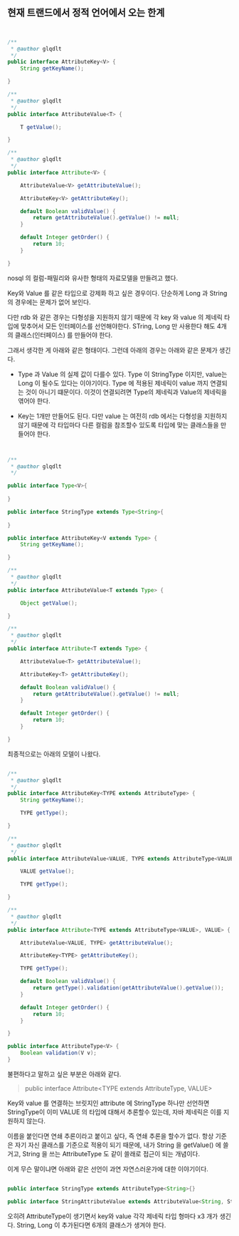 

## 현재 트랜드에서 정적 언어에서 오는 한계

```java


/**
 * @author glqdlt
 */
public interface AttributeKey<V> {
    String getKeyName();

}

/**
 * @author glqdlt
 */
public interface AttributeValue<T> {

    T getValue();

}

/**
 * @author glqdlt
 */
public interface Attribute<V> {

    AttributeValue<V> getAttributeValue();

    AttributeKey<V> getAttributeKey();

    default Boolean validValue() {
        return getAttributeValue().getValue() != null;
    }

    default Integer getOrder() {
        return 10;
    }

}

```

nosql 의 컬럼-패밀리와 유사한 형태의 자료모델을 만들려고 했다.


Key와 Value 를 같은 타입으로 강제화 하고 싶은 경우이다. 단순하게 Long 과 String 의 경우에는 문제가 없어 보인다.

다만 rdb 와 같은 경우는 다형성을 지원하지 않기 때문에 각 key 와 value 의 제네릭 타입에 맞추어서 모든 인터페이스를 선언해야한다. STring, Long 만 사용한다 해도 4개의 클래스(인터페이스) 를 만들어야 한다.

그래서 생각한 게 아래와 같은 형태이다. 그런데 아래의 경우는 아래와 같은 문제가 생긴다.

- Type 과 Value 의 실제 값이 다를수 있다. Type 이 StringType 이지만, value는 Long 이 될수도 있다는 이야기이다. Type 에 적용된 제네릭이 value 까지 연결되는 것이 아니기 떄문이다. 이것이 연결되려면 Type의 제네릭과 Value의 제네릭을 엮어야 한다.

- Key는 1개만 만들어도 된다. 다만 value 는 여전히 rdb 에서는 다형성을 지원하지 않기 때문에 각 타입마다 다른 컬럼을 참조할수 있도록 타입에 맞는 클래스들을 만들어야 한다.


```java


/**
 * @author glqdlt
 */

public interface Type<V>{
    
}

public interface StringType extends Type<String>{
    
}

public interface AttributeKey<V extends Type> {
    String getKeyName();

}

/**
 * @author glqdlt
 */
public interface AttributeValue<T extends Type> {

    Object getValue();

}

/**
 * @author glqdlt
 */
public interface Attribute<T extends Type> {

    AttributeValue<T> getAttributeValue();

    AttributeKey<T> getAttributeKey();

    default Boolean validValue() {
        return getAttributeValue().getValue() != null;
    }

    default Integer getOrder() {
        return 10;
    }

}

```

최종적으로는 아래의 모델이 나왔다.

```java

/**
 * @author glqdlt
 */
public interface AttributeKey<TYPE extends AttributeType> {
    String getKeyName();

    TYPE getType();

}

/**
 * @author glqdlt
 */
public interface AttributeValue<VALUE, TYPE extends AttributeType<VALUE>> {

    VALUE getValue();

    TYPE getType();

}

/**
 * @author glqdlt
 */
public interface Attribute<TYPE extends AttributeType<VALUE>, VALUE> {

    AttributeValue<VALUE, TYPE> getAttributeValue();

    AttributeKey<TYPE> getAttributeKey();

    TYPE getType();

    default Boolean validValue() {
        return getType().validation(getAttributeValue().getValue());
    }

    default Integer getOrder() {
        return 10;
    }

}

public interface AttributeType<V> {
    Boolean validation(V v);
}

```

불편하다고 말하고 싶은 부분은 아래와 같다. 

> public interface Attribute<TYPE extends AttributeType<VALUE>, VALUE> 

Key와 value 를 연결하는 브릿지인 attribute 에 StringType 하나만 선언하면 StringType이 이미 VALUE 의 타입에 대해서 추론할수 있는데, 자바 제네릭은 이를 지원하지 않는다.

이름을 붙인다면 연쇄 추론이라고 붙이고 싶다, 즉 연쇄 추론을 할수가 없다. 항상 기준은 자기 자신 클래스를 기준으로 적용이 되기 때문에, 내가 String 을 getValue() 에 쓸거고, String 을 쓰는 AttributeType 도 같이 쓸래로 접근이 되는 개념이다.

이게 무슨 말이냐면 아래와 같은 선언이 과연 자연스러운가에 대한 이야기이다.

```java

public interface StringType extends AttributeType<String>{}

public interface StringAttributeValue extends AttributeValue<String, StringType>{}

```

오히려 AttributeType이 생기면서 key와 value 각각 제네릭 타입 형마다 x3 개가 생긴다. String, Long 이 추가된다면 6개의 클래스가 생겨야 한다.


